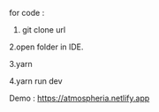 for code : 

 1. git clone url
   
 2.open folder in IDE.

 3.yarn 

 4.yarn run dev 

Demo : https://atmospheria.netlify.app
